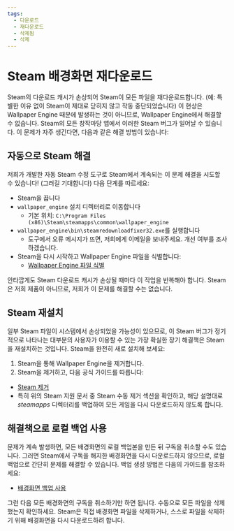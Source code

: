 ```yaml
---
tags:
  - 다운로드
  - 재다운로드
  - 삭제됨
  - 삭제
---
```


# Steam 배경화면 재다운로드

Steam의 다운로드 캐시가 손상되어 Steam이 모든 파일을 재다운로드합니다. (예: 특별한 이유 없이 Steam이 제대로 닫히지 않고 작동 중단되었습니다) 이 현상은 Wallpaper Engine 때문에 발생하는 것이 아니므로, Wallpaper Engine에서 해결할 수 없습니다. Steam의 모든 창작마당 앱에서 이러한 Steam 버그가 일어날 수 있습니다. 이 문제가 자주 생긴다면, 다음과 같은 해결 방법이 있습니다:

## 자동으로 Steam 해결
저희가 개발한 자동 Steam 수정 도구로 Steam에서 계속되는 이 문제 해결을 시도할 수 있습니다! (그러길 기대합니다) 다음 단계를 따르세요:
* Steam을 끕니다
* `wallpaper_engine` 설치 디렉터리로 이동합니다
  * 기본 위치: `C:\Program Files (x86)\Steam\steamapps\common\wallpaper_engine`
* `wallpaper_engine\bin\steamredownloadfixer32.exe`를 실행합니다
  * 도구에서 오류 메시지가 뜨면, 저희에게 이메일을 보내주세요. 개선 여부를 조사하겠습니다.
* Steam을 다시 시작하고 Wallpaper Engine 파일을 식별합니다:
  * [Wallpaper Engine 파일 식별](https://support.steampowered.com/kb_article.php?ref=2037-QEUH-3335)

안타깝게도 Steam 다운로드 캐시가 손상될 때마다 이 작업을 반복해야 합니다. Steam은 저희 제품이 아니므로, 저희가 이 문제를 해결할 수는 없습니다.

## Steam 재설치

일부 Steam 파일이 시스템에서 손상되었을 가능성이 있으므로, 이 Steam 버그가 정기적으로 나타나는 대부분의 사용자가 이용할 수 있는 가장 확실한 장기 해결책은 Steam을 재설치하는 것입니다. Steam을 완전히 새로 설치해 보세요:

1. Steam을 통해 Wallpaper Engine을 제거합니다.
2. Steam을 제거하고, 다음 공식 가이드를 따릅니다:
  * [Steam 제거](https://support.steampowered.com/kb_article.php?ref=9609-OBMP-2526)
  * 특히 위의 Steam 지원 문서 중 Steam 수동 제거 섹션을 확인하고, 해당 설명대로 *steamapps* 디렉터리를 백업하여 모든 게임을 다시 다운로드하지 않도록 합니다.

## 해결책으로 로컬 백업 사용

문제가 계속 발생하면, 모든 배경화면의 로컬 백업본을 만든 뒤 구독을 취소할 수도 있습니다. 그러면 Steam에서 구독을 해지한 배경화면을 다시 다운로드하지 않으므로, 로컬 백업으로 간단히 문제를 해결할 수 있습니다. 백업 생성 방법은 다음의 가이드를 참조하세요:

* [배경화면 백업 사용](/steam/backup)

그런 다음 모든 배경화면의 구독을 취소하기만 하면 됩니다. 수동으로 모든 파일을 삭제했는지 확인하세요. Steam은 직접 배경화면 파일을 삭제하거나, 스스로 파일을 삭제하기 위해 배경화면을 다시 다운로드하려 합니다.